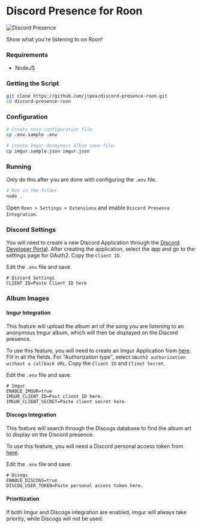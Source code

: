 # Discord Presence for Roon
![Discord Presence](https://raw.githubusercontent.com/jtpox/discord-presence-roon/main/assets/screenshot.png)

Show what you're listening to on Roon!

### Requirements
- NodeJS

### Getting the Script
```bash
git clone https://github.com/jtpox/discord-presence-roon.git
cd discord-presence-roon
```

### Configuration
```bash
# Create main configuration file.
cp .env.sample .env

# Create Imgur Anonymous Album save file.
cp imgur.sample.json imgur.json
```

### Running
Only do this after you are done with configuring the `.env` file.
```bash
# Run in the folder.
node .
```

Open `Roon > Settings > Extensions` and enable `Discord Presence Integration`.

### Discord Settings
You will need to create a new Discord Application through the [Discord Developer Portal](https://discord.com/developers/applications). After creating the application, select the app and go to the settings page for OAuth2.
Copy the `Client ID`.

Edit the `.env` file and save.
```env
# Discord Settings
CLIENT_ID=Paste Client ID here
```

### Album Images
#### Imgur Integration
This feature will upload the album art of the song you are listening to an anonymous Imgur album, which will then be displayed on the Discord presence.

To use this feature, you will need to create an Imgur Application from [here](https://api.imgur.com/oauth2/addclient). Fill in all the fields.
For "Authorization type", select `OAuth2 authorization without a callback URL`.
Copy the `Client ID` and `Client Secret`.

Edit the `.env` file and save.
```env
# Imgur
ENABLE_IMGUR=true
IMGUR_CLIENT_ID=Past client ID here.
IMGUR_CLIENT_SECRET=Paste client secret here.
```

#### Discogs Integration
This feature will search through the Discogs database to find the album art to display on the Discord presence.

To use this feature, you will need a Discord personal access token from [here](https://www.discogs.com/settings/developers).

Edit the `.env` file and save.
```env
# Disogs
ENABLE_DISCOGS=true
DISCOG_USER_TOKEN=Paste personal access token here.
```

#### Prioritization
If both Imgur and Discogs integration are enabled, Imgur will always take priority, while Discogs will not be used.